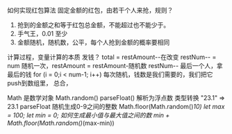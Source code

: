 如何实现红包算法
固定金额的红包，由若干个人来抢，规则？

1. 抢到的金额之和等于红包总金额，不能超过也不能少于。
2. 手气王，0.01 至少
3. 金额随机，随机数，公平，每个人抢到金额的概率要相同

计算过程，变量计算的本质
发钱？ total = restAmount--在改变
restNum-- = num
随机一次，restAmount = restAmount-随机数
restNum--
最后一个人，拿最后的钱 for (i = 0;i < num-1; i++)
每次随机，钱数是我们需要的，我们把它push到数组里，
总合，

Math 是数学对象
Math.random()
parseFloat() 解析为浮点数
类型转换 "23.1" => 23.1 parseFloat
随机生成0-9之间的整数 Math.floor(Math.random()*10)
let max = 100;
let min = 0;
如何生成最小值与最大值之间的数 min + Math.floor(Math.random()*(max-min))